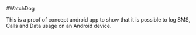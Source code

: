 #WatchDog

This is a proof of concept android app to show that it is possible to log SMS, Calls and Data usage on an
Android device. 